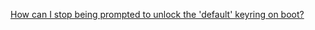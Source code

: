 [How can I stop being prompted to unlock the 'default' keyring on boot?](https://askubuntu.com/questions/867/how-can-i-stop-being-prompted-to-unlock-the-default-keyring-on-boot)

